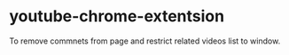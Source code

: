 # youtube-chrome-extentsion
To remove commnets from page and restrict related videos list to window.
